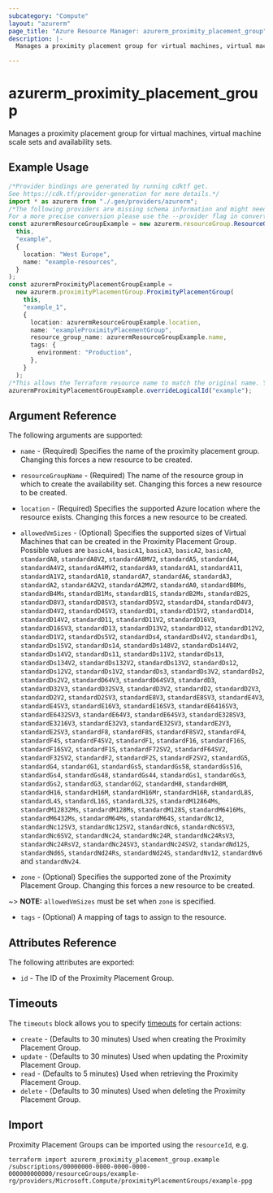 ```yaml
---
subcategory: "Compute"
layout: "azurerm"
page_title: "Azure Resource Manager: azurerm_proximity_placement_group"
description: |-
  Manages a proximity placement group for virtual machines, virtual machine scale sets and availability sets.

---
```


# azurerm\_proximity\_placement\_group

Manages a proximity placement group for virtual machines, virtual machine scale sets and availability sets.

## Example Usage

```typescript
/*Provider bindings are generated by running cdktf get.
See https://cdk.tf/provider-generation for more details.*/
import * as azurerm from "./.gen/providers/azurerm";
/*The following providers are missing schema information and might need manual adjustments to synthesize correctly: azurerm.
For a more precise conversion please use the --provider flag in convert.*/
const azurermResourceGroupExample = new azurerm.resourceGroup.ResourceGroup(
  this,
  "example",
  {
    location: "West Europe",
    name: "example-resources",
  }
);
const azurermProximityPlacementGroupExample =
  new azurerm.proximityPlacementGroup.ProximityPlacementGroup(
    this,
    "example_1",
    {
      location: azurermResourceGroupExample.location,
      name: "exampleProximityPlacementGroup",
      resource_group_name: azurermResourceGroupExample.name,
      tags: {
        environment: "Production",
      },
    }
  );
/*This allows the Terraform resource name to match the original name. You can remove the call if you don't need them to match.*/
azurermProximityPlacementGroupExample.overrideLogicalId("example");

```

## Argument Reference

The following arguments are supported:

*   `name` - (Required) Specifies the name of the proximity placement group. Changing this forces a new resource to be created.

*   `resourceGroupName` - (Required) The name of the resource group in which to create the availability set. Changing this forces a new resource to be created.

*   `location` - (Required) Specifies the supported Azure location where the resource exists. Changing this forces a new resource to be created.

*   `allowedVmSizes` - (Optional) Specifies the supported sizes of Virtual Machines that can be created in the Proximity Placement Group. Possible values are `basicA4`, `basicA1`, `basicA3`, `basicA2`, `basicA0`, `standardA8`, `standardA8V2`, `standardA8MV2`, `standardA5`, `standardA4`, `standardA4V2`, `standardA4MV2`, `standardA9`, `standardA1`, `standardA11`, `standardA1V2`, `standardA10`, `standardA7`, `standardA6`, `standardA3`, `standardA2`, `standardA2V2`, `standardA2MV2`, `standardA0`, `standardB8Ms`, `standardB4Ms`, `standardB1Ms`, `standardB1S`, `standardB2Ms`, `standardB2S`, `standardD8V3`, `standardD8SV3`, `standardD5V2`, `standardD4`, `standardD4V3`, `standardD4V2`, `standardD4SV3`, `standardD1`, `standardD15V2`, `standardD14`, `standardD14V2`, `standardD11`, `standardD11V2`, `standardD16V3`, `standardD16SV3`, `standardD13`, `standardD13V2`, `standardD12`, `standardD12V2`, `standardD1V2`, `standardDs5V2`, `standardDs4`, `standardDs4V2`, `standardDs1`, `standardDs15V2`, `standardDs14`, `standardDs148V2`, `standardDs144V2`, `standardDs14V2`, `standardDs11`, `standardDs11V2`, `standardDs13`, `standardDs134V2`, `standardDs132V2`, `standardDs13V2`, `standardDs12`, `standardDs12V2`, `standardDs1V2`, `standardDs3`, `standardDs3V2`, `standardDs2`, `standardDs2V2`, `standardD64V3`, `standardD64SV3`, `standardD3`, `standardD32V3`, `standardD32SV3`, `standardD3V2`, `standardD2`, `standardD2V3`, `standardD2V2`, `standardD2SV3`, `standardE8V3`, `standardE8SV3`, `standardE4V3`, `standardE4SV3`, `standardE16V3`, `standardE16SV3`, `standardE6416SV3`, `standardE6432SV3`, `standardE64V3`, `standardE64SV3`, `standardE328SV3`, `standardE3216V3`, `standardE32V3`, `standardE32SV3`, `standardE2V3`, `standardE2SV3`, `standardF8`, `standardF8S`, `standardF8SV2`, `standardF4`, `standardF4S`, `standardF4SV2`, `standardF1`, `standardF16`, `standardF16S`, `standardF16SV2`, `standardF1S`, `standardF72SV2`, `standardF64SV2`, `standardF32SV2`, `standardF2`, `standardF2S`, `standardF2SV2`, `standardG5`, `standardG4`, `standardG1`, `standardGs5`, `standardGs58`, `standardGs516`, `standardGs4`, `standardGs48`, `standardGs44`, `standardGs1`, `standardGs3`, `standardGs2`, `standardG3`, `standardG2`, `standardH8`, `standardH8M`, `standardH16`, `standardH16M`, `standardH16Mr`, `standardH16R`, `standardL8S`, `standardL4S`, `standardL16S`, `standardL32S`, `standardM12864Ms`, `standardM12832Ms`, `standardM128Ms`, `standardM128S`, `standardM6416Ms`, `standardM6432Ms`, `standardM64Ms`, `standardM64S`, `standardNc12`, `standardNc12SV3`, `standardNc12SV2`, `standardNc6`, `standardNc6SV3`, `standardNc6SV2`, `standardNc24`, `standardNc24R`, `standardNc24RsV3`, `standardNc24RsV2`, `standardNc24SV3`, `standardNc24SV2`, `standardNd12S`, `standardNd6S`, `standardNd24Rs`, `standardNd24S`, `standardNv12`, `standardNv6` and `standardNv24`.

*   `zone` - (Optional) Specifies the supported zone of the Proximity Placement Group. Changing this forces a new resource to be created.

\~> **NOTE:** `allowedVmSizes` must be set when `zone` is specified.

* `tags` - (Optional) A mapping of tags to assign to the resource.

## Attributes Reference

The following attributes are exported:

* `id` - The ID of the Proximity Placement Group.

## Timeouts

The `timeouts` block allows you to specify [timeouts](https://www.terraform.io/language/resources/syntax#operation-timeouts) for certain actions:

* `create` - (Defaults to 30 minutes) Used when creating the Proximity Placement Group.
* `update` - (Defaults to 30 minutes) Used when updating the Proximity Placement Group.
* `read` - (Defaults to 5 minutes) Used when retrieving the Proximity Placement Group.
* `delete` - (Defaults to 30 minutes) Used when deleting the Proximity Placement Group.

## Import

Proximity Placement Groups can be imported using the `resourceId`, e.g.

```shell
terraform import azurerm_proximity_placement_group.example /subscriptions/00000000-0000-0000-0000-000000000000/resourceGroups/example-rg/providers/Microsoft.Compute/proximityPlacementGroups/example-ppg
```
